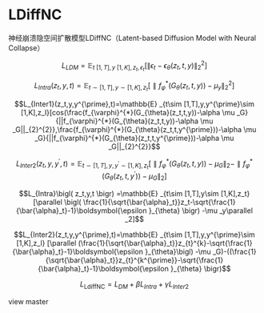 # LDiffNC
神经崩溃隐空间扩散模型LDiffNC（Latent-based Diffusion Model with Neural Collapse）

$$
L_{LDM}=\mathbb{E} _{t~\left[ 1,T \right] ,y~\left[ 1,K \right] ,z_t,\epsilon _t}\left[ \left\| \epsilon _t-\epsilon _{\theta}\left( z_t,t,y \right) \right\| _{2}^{2} \right] 
$$

```math
L_{Intra}(z_t,y,t)=\mathbb{E} _{t\sim [1,T],y\sim [1,K],z_t}[\parallel f_{\varphi}^{*}(G_{\theta}(z_t,t,y))-\mu _y\parallel _{2}^{2}]
```

```math
L_{Inter1}(z_t,y,y^{\prime},t)=\mathbb{E} _{t\sim [1,T],y,y^{\prime}\sim [1,K],z_l}[cos(\frac{f_{\varphi}^{*}(G_{\theta}(z_t,t,y))-\alpha \mu _G}{||f_{\varphi}^{*}(G_{\theta}(z_t,t,y))-\alpha \mu _G||_{2}^{2}},\frac{f_{\varphi}^{*}(G_{\theta}(z_t,t,y^{\prime}))-\alpha \mu _G}{||f_{\varphi}^{*}(G_{\theta}(z_t,t,y^{\prime}))-\alpha \mu _G||_{2}^{2}}
```

```math
L_{Inter2}(z_t,y,y^{\prime},t)=\mathbb{E} _{t\sim [1,T],y,y^{\prime}\sim [1,K],z_t}[\parallel f_{\varphi}^{*}(G_{\theta}(z_t,t,y))-\mu _G\parallel _2-\parallel f_{\varphi}^{*}(G_{\theta}(z_t,t,y^{\prime}))-\mu _G\parallel _2]
```

```math
L_{Intra}\bigl( z_t,y,t \bigr) =\mathbb{E} _{t\sim [1,T],y\sim [1,K],z_t}[\parallel \bigl( \frac{1}{\sqrt{\bar{\alpha}_t}}z_t-\sqrt{\frac{1}{\bar{\alpha}_t}-1}\boldsymbol{\epsilon }_{\theta} \bigr) -\mu _y\parallel _2]
```

```math
L_{Inter2}(z_t,y,y^{\prime},t)=\mathbb{E} _{t\sim [1,T],y,y^{\prime}\sim [1,K],z_l}
[\parallel (\frac{1}{\sqrt{\bar{\alpha}_t}}z_{t}^{k}-\sqrt{\frac{1}{\bar{\alpha}_t}-1}\boldsymbol{\epsilon }_{\theta}\bigl) -\mu _G)-((\frac{1}{\sqrt{\bar{\alpha}_t}}z_{t}^{k^{\prime}}-\sqrt{\frac{1}{\bar{\alpha}_t}-1}\boldsymbol{\epsilon }_{\theta} \bigr)
```

```math
L_{\mathrm{LdiffNC}}=L_{DM}+\beta L_{Intra}+\gamma L_{Inter2}
```


view master
